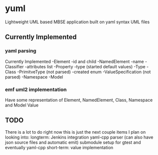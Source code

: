 # yuml
Lightweight UML based MBSE application built on yaml syntax UML files

## Currently Implemented

### yaml parsing
Currently Implemented
    -Element
        -id and child
    -NamedElement
        -name
    -Classifier
        -attributes list
    -Property
        -type (started default values)
    -Type
    -Class
    -PrimitveType (not parsed)
        -created enum
    -ValueSpecification (not parsed)
    -Namespace
    -Model

### emf uml2 implementation
Have some representation of Element, NamedElement, Class, Namespace and Model Value

## TODO
There is a lot to do right now this is just the next couple items I plan on looking into:
    longterm:
        Jenkins integration
        yaml-cpp parser (can also have json source files and automatic emit)
        submodule setup for gtest and eventually yaml-cpp
    short-term:
        value implementation
    